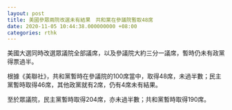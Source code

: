```yaml
---
layout: post
title: 美國參眾兩院改選未有結果　共和黨在參議院暫取48席
date: 2020-11-05 10:44:38.000000000 +08:00
categories: rthk
---
```


美國大選同時改選眾議院全部議席，以及參議院大約三分一議席，暫時仍未有政黨得票過半。

根據《美聯社》，共和黨暫時在參議院的100席當中，取得48席，未過半數；民主黨暫時取得46席，其他政黨就有2席，仍有4席未有結果。

至於眾議院，民主黨暫時取得204席，亦未過半數；共和黨暫時取得190席。
